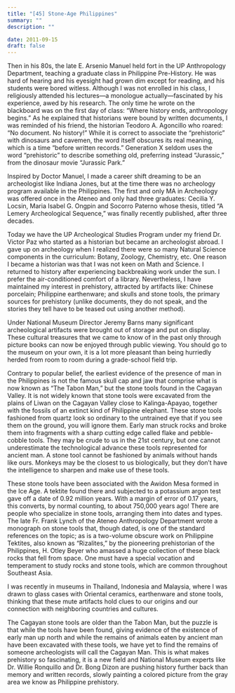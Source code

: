 ```yaml
---
title: "[45] Stone-Age Philippines"
summary: ""
description: ""

date: 2011-09-15
draft: false
---
```


Then in his 80s, the late E. Arsenio Manuel held fort in the UP Anthropology Department, teaching a graduate class in Philippine Pre-History. He was hard of hearing and his eyesight had grown dim except for reading, and his students were bored witless. Although I was  not enrolled in his class, I religiously attended his lectures—a monologue actually—fascinated by his experience, awed by his research. The only time he wrote on the blackboard was on the first day of class: “Where  history ends, anthropology begins.” As he explained that historians were bound by written documents, I was reminded of his friend, the historian Teodoro A. Agoncillo who roared: “No document. No history!” While it is correct to associate the “prehistoric” with dinosaurs and cavemen, the word itself obscures its real meaning, which is a  time “before written records.” Generation X seldom uses the word  “prehistoric” to describe something old, preferring instead “Jurassic,” from the dinosaur movie “Jurassic Park.”

Inspired by Doctor Manuel, I made a career shift dreaming to be an archeologist like Indiana Jones, but at the time there was no archeology program available in the Philippines. The first and only MA in Archeology was offered once in the Ateneo and only had three graduates: Cecilia Y. Locsin, Maria Isabel G. Ongpin and Socorro Paterno whose thesis, titled “A Lemery Archeological Sequence,” was finally recently published, after three decades.

Today we have the UP Archeological  Studies Program under my friend Dr. Victor Paz who started as a historian but became an archeologist abroad. I gave up on archeology when I realized there were so many Natural Science components in the curriculum: Botany, Zoology, Chemistry, etc. One reason I became a  historian was that I was not keen on Math and Science. I returned to history after experiencing backbreaking work under the sun. I prefer the air-conditioned comfort of a library. Nevertheless, I have  maintained my interest in prehistory, attracted by artifacts like: Chinese porcelain; Philippine earthenware; and skulls and stone tools, the primary sources for prehistory (unlike documents, they do not speak, and the stories they tell have to be teased out using another method).

Under National Museum Director Jeremy Barns many significant archeological artifacts were brought out of storage and put on display. These cultural treasures that we came to know of in the past only through picture books can now be enjoyed through public viewing. You should go to the museum on your own, it is a lot more pleasant than being hurriedly herded from room to room during a grade-school field trip.

Contrary to popular belief, the earliest evidence of the presence of man in the Philippines is not the famous skull cap and jaw that comprise what is now known as “The Tabon Man,” but the stone tools found in the Cagayan Valley. It is not widely known that stone tools were excavated from the plains of Liwan on the Cagayan Valley close to Kalinga-Apayao, together with the fossils of an extinct kind of Philippine elephant. These stone tools fashioned from quartz look so ordinary to the untrained eye that if you see them on the ground, you will ignore them. Early man struck rocks and broke them into fragments with a sharp cutting edge called flake and pebble-cobble tools. They may be crude to us in the 21st century, but one cannot underestimate the technological advance these tools represented for ancient man. A stone tool cannot be fashioned by animals without hands like ours. Monkeys may be  the closest to us biologically, but they don’t have the intelligence to sharpen and make use of these tools.

These stone tools have been associated with the Awidon Mesa formed in the Ice Age. A tektite found there and subjected to a potassium argon test gave off a date of 0.92 million years. With a margin of error of 0.17 years, this converts, by normal counting, to about 750,000 years ago! There are people who specialize in stone tools, arranging  them into dates and types. The late Fr. Frank Lynch of the Ateneo Anthropology Department wrote a monograph on stone tools that, though dated, is one of the standard references on the topic; as is a two-volume obscure work on Philippine Tektites, also known as “Rizalites,” by the pioneering prehistorian of the Philippines, H. Otley Beyer who amassed a huge collection of these black rocks that fell from space. One must have a special vocation and temperament to study rocks and stone tools, which are common throughout Southeast Asia.

I was recently in museums in Thailand, Indonesia and Malaysia, where I was drawn to glass cases with Oriental ceramics, earthenware and stone tools, thinking that these mute artifacts hold clues to our origins and our connection with neighboring countries and cultures.

The Cagayan stone tools are older than the Tabon Man, but the puzzle is that while the tools have been found, giving evidence of the existence of early man up north and while the remains of animals eaten by ancient man have been excavated with these tools, we have yet to find the remains of someone archeologists will call the Cagayan Man. This is what makes prehistory so fascinating, it is a new field and National Museum experts like Dr.  Willie Ronquillo and Dr. Bong Dizon are pushing history further back than memory and written records, slowly painting a colored picture from the gray area we know as Philippine prehistory.

